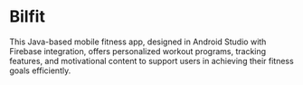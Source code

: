 # Bilfit
This Java-based mobile fitness app, designed in Android Studio with Firebase integration, offers personalized workout programs, tracking features, and motivational content to support users in achieving their fitness goals efficiently.
